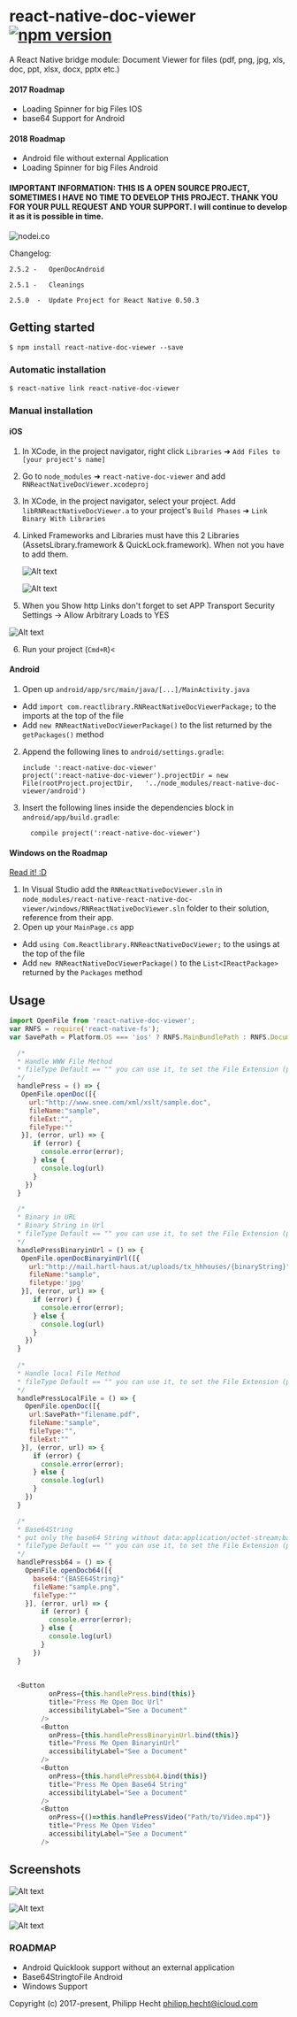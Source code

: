 
# react-native-doc-viewer [![npm version](https://img.shields.io/npm/v/react-native-doc-viewer.svg?style=flat)](https://www.npmjs.com/package/react-native-doc-viewer)


A React Native bridge module: Document Viewer for files (pdf, png, jpg, xls, doc, ppt, xlsx, docx, pptx etc.)

#### 2017 Roadmap
- Loading Spinner for big Files IOS
- base64 Support for Android
#### 2018 Roadmap
- Android file without external Application
- Loading Spinner for big Files Android

#### IMPORTANT INFORMATION: THIS IS A OPEN SOURCE PROJECT, SOMETIMES I HAVE NO TIME TO DEVELOP THIS PROJECT. THANK YOU FOR YOUR PULL REQUEST AND YOUR SUPPORT. I will continue to develop it as it is possible in time.

![nodei.co](https://nodei.co/npm/react-native-doc-viewer.png?downloads=true&downloadRank=true&stars=true)


Changelog:

```
2.5.2 -   OpenDocAndroid

2.5.1 -   Cleanings

2.5.0  -  Update Project for React Native 0.50.3

```


## Getting started

`$ npm install react-native-doc-viewer --save`

### Automatic installation

`$ react-native link react-native-doc-viewer`


### Manual installation


#### iOS

1. In XCode, in the project navigator, right click `Libraries` ➜ `Add Files to [your project's name]`
2. Go to `node_modules` ➜ `react-native-doc-viewer` and add `RNReactNativeDocViewer.xcodeproj`
3. In XCode, in the project navigator, select your project. Add `libRNReactNativeDocViewer.a` to your project's `Build Phases` ➜ `Link Binary With Libraries`
4. Linked Frameworks and Libraries must have this 2 Libraries (AssetsLibrary.framework & QuickLock.framework). When not you have to add them.

   ![Alt text](https://raw.githubusercontent.com/philipphecht/react-native-doc-viewer/master/Screenshots/screenshot_xcode_addlibrary.png "Xcode add Library")
   
   ![Alt text](https://raw.githubusercontent.com/philipphecht/react-native-doc-viewer/master/Screenshots/screenshot_xcode_addlibrary2.png "Xcode add Library")
   
5.  When you Show http Links don't forget to set APP Transport Security Settings ->
    Allow Arbitrary Loads to YES

![Alt text](https://raw.githubusercontent.com/philipphecht/react-native-doc-viewer/master/Screenshots/plist_file.png "Plist")
   
6. Run your project (`Cmd+R`)<

#### Android

1. Open up `android/app/src/main/java/[...]/MainActivity.java`
  - Add `import com.reactlibrary.RNReactNativeDocViewerPackage;` to the imports at the top of the file
  - Add `new RNReactNativeDocViewerPackage()` to the list returned by the `getPackages()` method
2. Append the following lines to `android/settings.gradle`:
  	```
  	include ':react-native-doc-viewer'
  	project(':react-native-doc-viewer').projectDir = new File(rootProject.projectDir, 	'../node_modules/react-native-doc-viewer/android')
  	```
3. Insert the following lines inside the dependencies block in `android/app/build.gradle`:
  	```
      compile project(':react-native-doc-viewer')
  	```

#### Windows on the Roadmap
[Read it! :D](https://github.com/ReactWindows/react-native)

1. In Visual Studio add the `RNReactNativeDocViewer.sln` in `node_modules/react-native-react-native-doc-viewer/windows/RNReactNativeDocViewer.sln` folder to their solution, reference from their app.
2. Open up your `MainPage.cs` app
  - Add `using Com.Reactlibrary.RNReactNativeDocViewer;` to the usings at the top of the file
  - Add `new RNReactNativeDocViewerPackage()` to the `List<IReactPackage>` returned by the `Packages` method


## Usage
```javascript
import OpenFile from 'react-native-doc-viewer';
var RNFS = require('react-native-fs');
var SavePath = Platform.OS === 'ios' ? RNFS.MainBundlePath : RNFS.DocumentDirectoryPath;

  /*
  * Handle WWW File Method
  * fileType Default == "" you can use it, to set the File Extension (pdf,doc,xls,ppt etc) when in the Url the File Extension is missing.
  */
  handlePress = () => {
   OpenFile.openDoc([{
     url:"http://www.snee.com/xml/xslt/sample.doc",
     fileName:"sample",
     fileExt:"",
     fileType:""
   }], (error, url) => {
      if (error) {
        console.error(error);
      } else {
        console.log(url)
      }
    })
  }

  /*
  * Binary in URL
  * Binary String in Url
  * fileType Default == "" you can use it, to set the File Extension (pdf,doc,xls,ppt etc) when in the Url you dont have an File Extensions
  */
  handlePressBinaryinUrl = () => {
   OpenFile.openDocBinaryinUrl([{
     url:"http://mail.hartl-haus.at/uploads/tx_hhhouses/{binaryString}",
     fileName:"sample",
     filetype:'jpg'
   }], (error, url) => {
      if (error) {
        console.error(error);
      } else {
        console.log(url)
      }
    })
  }
  
  /*
  * Handle local File Method
  * fileType Default == "" you can use it, to set the File Extension (pdf,doc,xls,ppt etc) when in the Url you dont have an File Extensions
  */
  handlePressLocalFile = () => {
    OpenFile.openDoc([{
     url:SavePath+"filename.pdf",
     fileName:"sample",
     fileType:"",
     fileExt:""
   }], (error, url) => {
      if (error) {
        console.error(error);
      } else {
        console.log(url)
      }
    })
  }

  /*
  * Base64String
  * put only the base64 String without data:application/octet-stream;base64
  * fileType Default == "" you can use it, to set the File Extension (pdf,doc,xls,ppt etc) when in the Url you dont have an File Extensions
  */
  handlePressb64 = () => {
    OpenFile.openDocb64([{
      base64:"{BASE64String}"
      fileName:"sample.png",
      fileType:""
    }], (error, url) => {
        if (error) {
          console.error(error);
        } else {
          console.log(url)
        }
      })
  }
  
  
  <Button
          onPress={this.handlePress.bind(this)}
          title="Press Me Open Doc Url"
          accessibilityLabel="See a Document"
        />
        <Button
          onPress={this.handlePressBinaryinUrl.bind(this)}
          title="Press Me Open BinaryinUrl"
          accessibilityLabel="See a Document"
        />
        <Button
          onPress={this.handlePressb64.bind(this)}
          title="Press Me Open Base64 String"
          accessibilityLabel="See a Document"
        />
        <Button
          onPress={()=>this.handlePressVideo("Path/to/Video.mp4")}
          title="Press Me Open Video"
          accessibilityLabel="See a Document"
        />
```


## Screenshots

![Alt text](https://raw.githubusercontent.com/philipphecht/react-native-doc-viewer/master/Screenshots/Screenshot.png "Screenshot 1")


![Alt text](https://raw.githubusercontent.com/philipphecht/react-native-doc-viewer/master/Screenshots/Screenshot1.png "Screenshot 2")


![Alt text](https://raw.githubusercontent.com/philipphecht/react-native-doc-viewer/master/Screenshots/Screenshot2.png "Screenshot 3")


### ROADMAP
 * Android Quicklook support without an external application
 * Base64StringtoFile Android
 * Windows Support 
 
 Copyright (c) 2017-present, Philipp Hecht
 philipp.hecht@icloud.com


  

